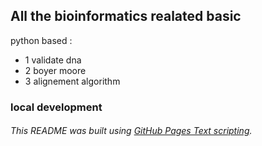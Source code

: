 ## All the bioinformatics realated basic
python based :
- 1 validate dna 
- 2 boyer moore
- 3 alignement algorithm
### local development 
###### This README was built using [GitHub Pages Text scripting](https://docs.github.com/en/github/writing-on-github/getting-started-with-writing-and-formatting-on-github/basic-writing-and-formatting-syntax#links).

